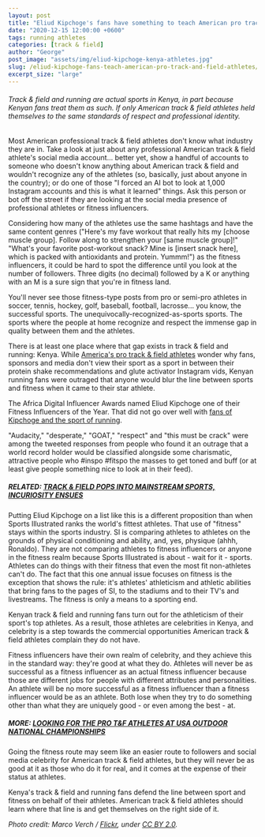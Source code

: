 ```yaml
---
layout: post
title: "Eliud Kipchoge's fans have something to teach American pro track & field athletes"
date: "2020-12-15 12:00:00 +0600"
tags: running athletes
categories: [track & field]
author: "George"
post_image: "assets/img/eliud-kipchoge-kenya-athletes.jpg"
slug: /eliud-kipchoge-fans-teach-american-pro-track-and-field-athletes/
excerpt_size: "large"
---
```


<h6>Track & field and running are actual sports in Kenya, in part because Kenyan fans treat them as such. If only American track & field athletes held themselves to the same standards of respect and professional identity.</h6>

Most American professional track & field athletes don't know what industry they are in. Take a look at just about any professional American track & field athlete's social media account... better yet, show a handful of accounts to someone who doesn't know anything about American track & field and wouldn't recognize any of the athletes (so, basically, just about anyone in the country); or do one of those "I forced an AI bot to look at 1,000 Instagram accounts and this is what it learned" things. Ask this person or bot off the street if they are looking at the social media presence of professional athletes or fitness influencers.

Considering how many of the athletes use the same hashtags and have the same content genres ("Here's my fave workout that really hits my [choose muscle group]. Follow along to strengthen your [same muscle group]!" "What's your favorite post-workout snack? Mine is [insert snack here], which is packed with antioxidants and protein. Yummm!") as the fitness influencers, it could be hard to spot the difference until you look at the number of followers. Three digits (no decimal) followed by a K or anything with an M is a sure sign that you're in fitness land.

You'll never see those fitness-type posts from pro or semi-pro athletes in soccer, tennis, hockey, golf, baseball, football, lacrosse... you know, the successful sports. The unequivocally-recognized-as-sports sports. The sports where the people at home recognize and respect the immense gap in quality between them and the athletes.

There is at least one place where that gap exists in track & field and running: Kenya. While [America's pro track & field athletes](https://nalathletics.com/blog/2020/08/02/finding-professional-track-and-field-athletes) wonder why fans, sponsors and media don't view their sport as a sport in between their protein shake recommendations and glute activator Instagram vids, Kenyan running fans were outraged that anyone would blur the line between sports and fitness when it came to their star athlete.

The Africa Digital Influencer Awards named Eliud Kipchoge one of their Fitness Influencers of the Year. That did not go over well with [fans of Kipchoge and the sport of running](https://www.tuko.co.ke/396251-eliud-kipchoge-kenyans-angered-marathon-world-record-holder-referred-fitness-influencer.html).

"Audacity," "desperate," "GOAT," "respect" and "this must be crack" were among the tweeted responses from people who found it an outrage that a world record holder would be classified alongside some charismatic, attractive people who #inspo #fitspo the masses to get toned and buff (or at least give people something nice to look at in their feed).

##### RELATED: [TRACK & FIELD POPS INTO MAINSTREAM SPORTS, INCURIOSITY ENSUES](https://nalathletics.com/blog/2020/10/23/track-and-field-mainstream-sports-incuriosity)

Putting Eliud Kipchoge on a list like this is a different proposition than when Sports Illustrated ranks the world's fittest athletes. That use of "fitness" stays within the sports industry. SI is comparing athletes to athletes on the grounds of physical conditioning and ability, and, yes, physique (ahhh, Ronaldo). They are not comparing athletes to fitness influencers or anyone in the fitness realm because Sports Illustrated is about - wait for it - sports. Athletes can do things with their fitness that even the most fit non-athletes can't do. The fact that this one annual issue focuses on fitness is the exception that shows the rule: it's athletes' athleticism and athletic abilities that bring fans to the pages of SI, to the stadiums and to their TV's and livestreams. The fitness is only a means to a sporting end.

Kenyan track & field and running fans turn out for the athleticism of their sport's top athletes. As a result, those athletes are celebrities in Kenya, and celebrity is a step towards the commercial opportunities American track & field athletes complain they do not have.

Fitness influencers have their own realm of celebrity, and they achieve this in the standard way: they're good at what they do. Athletes will never be as successful as a fitness influencer as an actual fitness influencer because those are different jobs for people with different attributes and personalities. An athlete will be no more successful as a fitness influencer than a fitness influencer would be as an athlete. Both lose when they try to do something other than what they are uniquely good - or even among the best - at.

##### MORE: [LOOKING FOR THE PRO T&F ATHLETES AT USA OUTDOOR NATIONAL CHAMPIONSHIPS](https://nalathletics.com/blog/2020/08/02/finding-professional-track-and-field-athletes)

Going the fitness route may seem like an easier route to followers and social media celebrity for American track & field athletes, but they will never be as good at it as those who do it for real, and it comes at the expense of their status at athletes.

Kenya's track & field and running fans defend the line between sport and fitness on behalf of their athletes. American track & field athletes should learn where that line is and get themselves on the right side of it.

<em>Photo credit: Marco Verch / [Flickr](https://flic.kr/p/23JrK8G), under [CC BY 2.0](https://creativecommons.org/licenses/by/2.0/).
